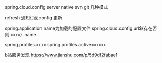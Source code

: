 spring.cloud.config
server  native svn git 几种模式

refresh 通知订阅config 更新

spring.application.name为加载的配置文件
spring.cloud.config.url${存在否则:xxxx}
				   .name
				   
spring.profiles.xxxx
spring.profiles.active=xxxxx


b站服务发现
https://www.jianshu.com/p/5d9df2fabae1